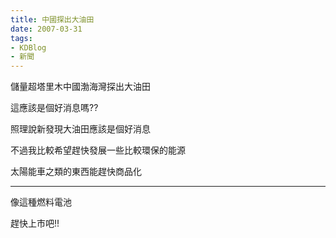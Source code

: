 ```yaml
---
title: 中國探出大油田
date: 2007-03-31
tags:
- KDBlog
- 新聞
---
```

儲量超塔里木中國渤海灣探出大油田



這應該是個好消息嗎??

照理說新發現大油田應該是個好消息

不過我比較希望趕快發展一些比較環保的能源

太陽能車之類的東西能趕快商品化

---

像這種燃料電池

趕快上市吧!!

